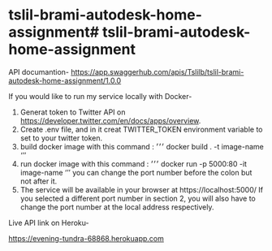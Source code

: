 # tslil-brami-autodesk-home-assignment# tslil-brami-autodesk-home-assignment



API documantion-
https://app.swaggerhub.com/apis/Tslilb/tslil-brami-autodesk-home-assignment/1.0.0

If you would like to run my service locally with Docker- 

1. Generat token to Twitter API on https://developer.twitter.com/en/docs/apps/overview.
2. Create .env file, and in it creat TWITTER_TOKEN environment variable to set to your twitter token.
3. build docker image with this command : ׳׳׳ docker build . -t image-name ‘’’
4. run docker image with this command : ׳׳׳ docker run -p 5000:80 -it image-name ‘’’
   you can change the port number before the colon but not after it.
5. The service will be available in your browser at https://localhost:5000/
  If you selected a different port number in section 2, you will also have to change the port number at the local address respectively.

Live API link on Heroku-

https://evening-tundra-68868.herokuapp.com